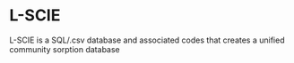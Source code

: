 # L-SCIE
L-SCIE is a SQL/.csv database and associated codes that creates a unified community sorption database

